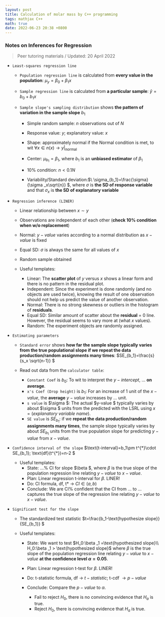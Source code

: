 ```yaml
---
layout: post
title: Calculation of molar mass by C++ programming
tags: mathjax C++
math: true
date: 2022-06-23 20:38 +0800
---
```


### Notes on Inferences for Regression
> Peer tutoring materials / Updated: 20 April 2022

- `Least-squares regression line`

  - `Population regression line` is calculated from **every value in the population**: $\mu _y=\beta_0+\beta_1x$

  - `Sample regression line` is calculated from **a particular sample**: $\hat y=b_0+b_1x$

  - `Sample slope's sampling distribution` shows **the pattern of variation in the sample slope** $b_1$

    - Simple random sample: $n$ observations out of $N$

    - Response value: $y$; explanatory value: $x$

    - Shape: approximately normal if the Normal condition is met, to wit $\forall x\in n(x)\to y\big|_{\text{normal}}$

    - Center: $\mu_{b_1}=\beta _1$, where $b_1$ is an **unbiased estimator** of $\beta_1$

    - 10% condition: $n<0.1N$

    - Variability/Standard deviation:$\ \sigma_{b_1}=\frac{\sigma}{\sigma _x\sqrt{n}} $, where $\sigma$ is **the SD of response variable** and that $\sigma_x$ is **the SD of explanatory variable**

- `Regression inference (LINER)`

  - Linear relationship between $x\sim y$
  - Observations are independent of each other (**check 10% condition when w/o replacement**)
  - Normal: $y-value$ varies according to a normal distribution as $x-value$ is fixed
  - Equal SD: $\sigma$ is always the same for all values of $x$
  - Random sample obtained

  - Useful templates:
    - Linear: The **scatter plot** of $y$ versus $x$ shows a linear form and there is no pattern in the residual plot.
    - Independent: Since the experiment is done randomly (and no objects are used twice), knowing the result of one observation should not help us predict the value of another observation.
    - Normal: There is no strong skewness or outliers in the histogram of **residuals**.
    - Equal SD: Similar amount of scatter about the **residual** = 0 line. However, the residual seems to vary more at (what $x$ values).
    - Random: The experiment objects are randomly assigned.

- `Estimating parameters`

  - `Standard error` shows **how far the sample slope typically varies from the true populational slope if we repeat the data production/random assignments many times**:  $SE_{b_1}=\frac{s}{s_x \sqrt{n-1}} $

  - Read out data from the `calculator table`:

    - `Constant Coef` is $b_0$: To wit to interpret the $y-intercept$, ... **on average**.
    - `x's Coef (Drop height)` is $b_1$: For an increase of 1 unit of the $x-value$, the **average** $y-value$ increases by ... unit.
    - `s value` is  $\sigma $: The actual  $y-value $ typically varies by about  $\sigma $ units from the predicted with the LSRL using $x=(explanatory\ variable\ name)$.
    - `SE value` is  $SE_{b_1}$: if we **repeat the data production/random assignments many times**, the sample slope typically varies by about $SE_{b_1}$ units from the true population slope for predicting $y-value$ from $x-value$.

- `Confidence interval of the slope`   $\text{t-interval}=b_1\pm t^{\*}\cdot SE_{b_1}; \text{df}(t^{\*})=n-2 $

  - Useful templates:
    - State: ...% CI for slope  $\beta $, where
      $\beta$
    is the true slope of the population regression line relating  $y-value$ to  $x-value$.
    - Plan: Linear regression t-interval for  $\beta$. LINER!
    - Do: CI formula, df, t*  $\to$ $CI\in(a,b)$
    - Conclude: We are CI% confident that the CI from ... to ... captures the true slope of the regression line relating  $y-value$ to  $x-value$.

- `Significant test for the slope`

  - The standardized test statistic  $t=\frac{b_1-\text{hypothesize slope}}{SE_{b_1}} $

  - Useful templates:

    - State: We want to test $H_0:\beta _1 =\text{hypothesized slope}\\ H_0:\beta _1 > \text{hypothesized slope}$
          where $\beta$ is the true slope of the population regression line relating $y-value$ to $x-value$ **at the confidence level $\alpha = 0.05$**.

    - Plan: Linear regression t-test for $\beta$. LINER!

    - Do: t-statistic formula, df $\to$  $t-statistic$;
     t-cdf  $\to p-value$

    - Conclude: Compare the  $p-value$ 
     to  $\alpha$.

      - Fail to reject $H_0$, there is no convincing evidence that $H_a$ is true.
      - Reject $H_0$, there is convincing evidence that $H_a$ is true.
